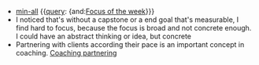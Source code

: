 - [min-all](<min-all.md>) {{[query](<query.md>): {and:[Focus of the week](<Focus of the week.md>)}}}
- I noticed that's without a capstone or a end goal that's measurable, I find hard to focus, because the focus is broad and not concrete enough. I could have an abstract thinking or idea, but concrete 
- Partnering with clients according their pace is an important concept in coaching. [Coaching partnering](<Coaching partnering.md>)

